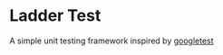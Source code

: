 # Ladder Test
A simple unit testing framework inspired by [googletest](https://github.com/google/googletest)
